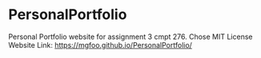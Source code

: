 # PersonalPortfolio
Personal Portfolio website for assignment 3 cmpt 276. Chose MIT License
Website Link: https://mgfoo.github.io/PersonalPortfolio/
